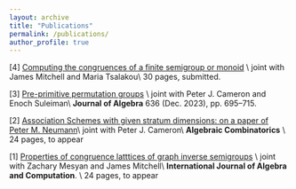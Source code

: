 ```yaml
---
layout: archive
title: "Publications"
permalink: /publications/
author_profile: true
---
```


[4] [Computing the congruences of a finite semigroup or monoid](https://arxiv.org/abs/2302.06295) \\
joint with James Mitchell and Maria Tsalakou\\
30 pages, submitted.

[3] [Pre-primitive permutation groups](https://www.sciencedirect.com/science/article/pii/S0021869323004593) \\
joint with Peter J. Cameron and Enoch Suleiman\\
**Journal of Algebra** 636 (Dec. 2023), pp. 695–715. 


[2] [Association Schemes with given stratum dimensions: on a paper of Peter M. Neumann](https://arxiv.org/abs/2208.04049)\\
joint with Peter J. Cameron\\
**Algebraic Combinatorics** \\
24 pages, to appear


[1] [Properties of congruence latttices of graph inverse semigroups](https://arxiv.org/abs/2108.08277) \\
joint with Zachary Mesyan and James Mitchell\\
**International Journal of Algebra and Computation**. \\
24 pages, to appear

